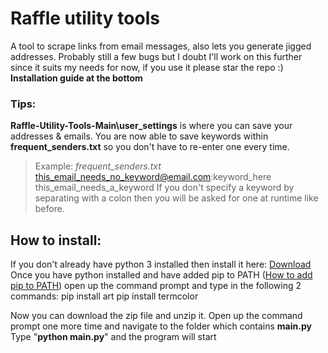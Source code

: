 # Raffle utility tools
A tool to scrape links from email messages, also lets you generate jigged addresses.
Probably still a few bugs but I doubt I'll work on this further since it suits my needs for now, if you use it please star the repo :)
**Installation guide at the bottom**

### Tips:
**Raffle-Utility-Tools-Main\user_settings** is where you can save your addresses & emails.
You are now able to save keywords within **frequent_senders.txt** so you don't have to re-enter one every time.
> Example:
> _frequent_senders.txt_
> this_email_needs_no_keyword@email.com:keyword_here
> this_email_needs_a_keyword
If you don't specify a keyword by separating with a colon then you will be asked for one at runtime like before.



## How to install:

If you don't already have python 3 installed then install it here: [Download](https://www.python.org/downloads/)
Once you have python installed and have added pip to PATH ([How to add pip to PATH](https://appuals.com/fix-pip-is-not-recognized-as-an-internal-or-external-command/)) open up the command prompt and type in the following 2 commands:
pip install art
pip install termcolor

Now you can download the zip file and unzip it.
Open up the command prompt one more time and navigate to the folder which contains **main.py**
Type "**python main.py**" and the program will start 